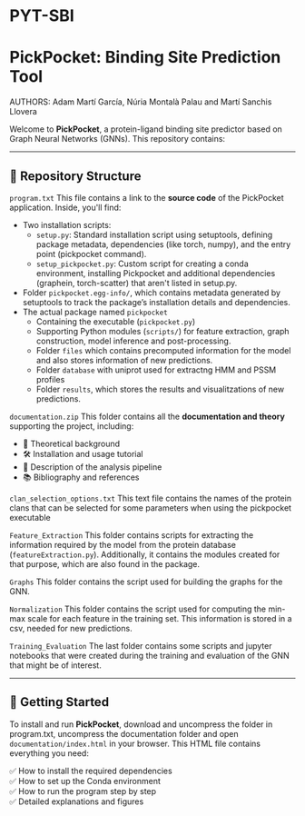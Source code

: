# PYT-SBI

# PickPocket: Binding Site Prediction Tool
AUTHORS: Adam Martí García, Núria Montalà Palau and Martí Sanchis Llovera

Welcome to **PickPocket**, a protein-ligand binding site predictor based on Graph Neural Networks (GNNs). This repository contains:

---

## 📁 Repository Structure

`program.txt`
This file contains a link to the **source code** of the PickPocket application. Inside, you'll find:

- Two installation scripts: 
  - `setup.py`: Standard installation script using setuptools, defining package metadata, dependencies (like torch, numpy), and the entry point (pickpocket command).
  - `setup_pickpocket.py`: Custom script for creating a conda environment, installing Pickpocket and additional dependencies (graphein, torch-scatter) that aren't listed in setup.py.
- Folder `pickpocket.egg-info/`, which contains metadata generated by setuptools to track the package’s installation details and dependencies.
- The actual package named `pickpocket` 
  - Containing the executable (`pickpocket.py`)
  - Supporting Python modules (`scripts/`) for feature extraction, graph construction, model inference and post-processing.
  - Folder `files` which contains precomputed information for the model and also stores information of new predictions.
  - Folder `database` with uniprot used for extractng HMM and PSSM profiles
  - Folder `results`, which stores the results and visualitzations of new predictions.

`documentation.zip`
This folder contains all the **documentation and theory** supporting the project, including:

- 📖 Theoretical background
- 🛠️ Installation and usage tutorial
- 🔬 Description of the analysis pipeline
- 📚 Bibliography and references

`clan_selection_options.txt`
This text file contains the names of the protein clans that can be selected for some parameters when using the pickpocket executable

`Feature_Extraction`
This folder contains scripts for extracting the information required by the model from the protein database (`featureExtraction.py`). Additionally, it contains the modules created for that purpose, which are also found in the package.

`Graphs`
This folder contains the script used for building the graphs for the GNN.

`Normalization`
This folder contains the script used for computing the min-max scale for each feature in the training set. This information is stored in a csv, needed for new predictions.

`Training_Evaluation`
The last folder contains some scripts and jupyter notebooks that were created during the training and evaluation of the GNN that might be of interest.

---

## 📄 Getting Started

To install and run **PickPocket**, download and uncompress the folder in program.txt, uncompress the documentation folder and open `documentation/index.html` in your browser. This HTML file contains everything you need:

✅ How to install the required dependencies  
✅ How to set up the Conda environment  
✅ How to run the program step by step  
✅ Detailed explanations and figures  

